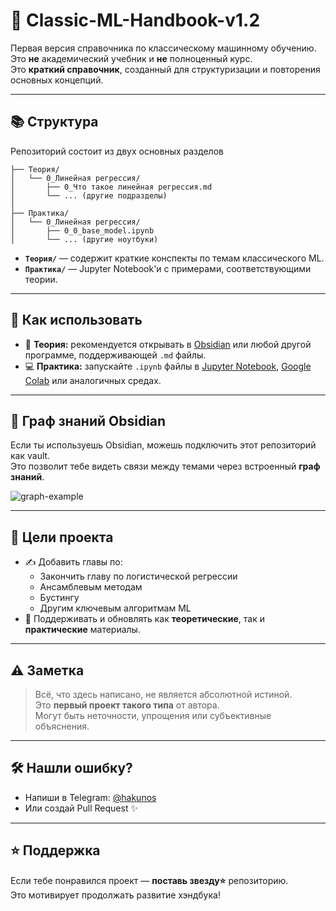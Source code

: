 # 🧠 Classic-ML-Handbook-v1.2

Первая версия справочника по классическому машинному обучению.  
Это **не** академический учебник и **не** полноценный курс.  
Это **краткий справочник**, созданный для структуризации и повторения основных концепций.

---

## 📚 Структура

Репозиторий состоит из двух основных разделов
```
├── Теория/
│   └── 0_Линейная регрессия/
│       ├── 0_Что такое линейная регрессия.md
│       └── ... (другие подразделы)
│
├── Практика/
│   └── 0_Линейная регрессия/
│       ├── 0_0_base_model.ipynb
│       └── ... (другие ноутбуки)
```
- **`Теория/`** — содержит краткие конспекты по темам классического ML.
- **`Практика/`** — Jupyter Notebook'и с примерами, соответствующими теории.
---
## 🧭 Как использовать

- 📖 **Теория:** рекомендуется открывать в [Obsidian](https://obsidian.md/) или любой другой программе, поддерживающей `.md` файлы.
- 💻 **Практика:** запускайте `.ipynb` файлы в [Jupyter Notebook](https://jupyter.org/), [Google Colab](https://colab.research.google.com/) или аналогичных средах.
---
## 🔗 Граф знаний Obsidian

Если ты используешь Obsidian, можешь подключить этот репозиторий как vault.  
Это позволит тебе видеть связи между темами через встроенный **граф знаний**.

![graph-example](https://github.com/tagoki/Classic-ML-Handbook-v1.0/blob/main/images/knowledge_graph.png) 

---
## 🎯 Цели проекта

- ✍️ Добавить главы по:
  - Закончить главу по логистической регрессии
  - Ансамблевым методам
  - Бустингу
  - Другим ключевым алгоритмам ML
- 🧪 Поддерживать и обновлять как **теоретические**, так и **практические** материалы.
---

## ⚠️ Заметка

> Всё, что здесь написано, не является абсолютной истиной.  
> Это **первый проект такого типа** от автора.  
> Могут быть неточности, упрощения или субъективные объяснения.
---

## 🛠 Нашли ошибку?

- Напиши в Telegram: [@hakunos](https://t.me/hakunos)
- Или создай Pull Request ✨

---

## ⭐ Поддержка

Если тебе понравился проект — **поставь звезду⭐** репозиторию.  
Это мотивирует продолжать развитие хэндбука!
